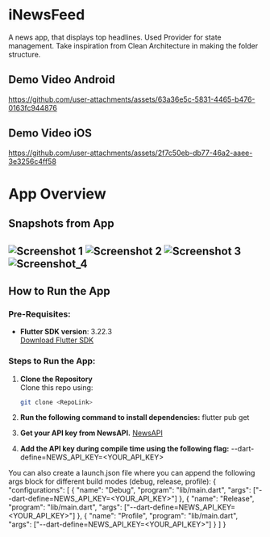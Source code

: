 # iNewsFeed

A news app, that displays top headlines. Used Provider for state management. Take inspiration from Clean Architecture in making the folder structure.

## Demo Video Android

https://github.com/user-attachments/assets/63a36e5c-5831-4465-b476-0163fc944876

## Demo Video iOS

https://github.com/user-attachments/assets/2f7c50eb-db77-46a2-aaee-3e3256c4ff58

# App Overview

## Snapshots from App

![Screenshot 1](https://github.com/user-attachments/assets/b5dc2233-0c78-433f-81ab-8da99676920d)
![Screenshot 2](https://github.com/user-attachments/assets/bcca35f4-1b77-474e-b406-84f54c8c7f17)
![Screenshot 3](https://github.com/user-attachments/assets/fa857d48-032a-4781-9d16-08aff2b9bb48)
![Screenshot_4](https://github.com/user-attachments/assets/3683f79f-4acd-4d9c-b42d-9a75c0a4153a)
---

## How to Run the App

### Pre-Requisites:
- **Flutter SDK version**: 3.22.3  
  [Download Flutter SDK](https://docs.flutter.dev/release/archive?gad_source=1&gclid=Cj0KCQiAsOq6BhDuARIsAGQ4-zhki3SNxsbsnjNqmxDSA8XST2fKgCSIrPn2c4ZRUoV9CcIA7aDhS1kaAp2SEALw_wcB&gclsrc=aw.ds#stable-channel-macos)

### Steps to Run the App:

1. **Clone the Repository**  
   Clone this repo using:  
   ```bash
   git clone <RepoLink>

2. **Run the following command to install dependencies:**
    flutter pub get

3. **Get your API key from NewsAPI.**
   [NewsAPI](https://newsapi.org/)


4. **Add the API key during compile time using the following flag:**
  --dart-define=NEWS_API_KEY=<YOUR_API_KEY>

You can also create a launch.json file where you can append the following args block for different build modes (debug, release, profile):
{
  "configurations": [
    {
      "name": "Debug",
      "program": "lib/main.dart",
      "args": ["--dart-define=NEWS_API_KEY=<YOUR_API_KEY>"]
    },
    {
      "name": "Release",
      "program": "lib/main.dart",
      "args": ["--dart-define=NEWS_API_KEY=<YOUR_API_KEY>"]
    },
    {
      "name": "Profile",
      "program": "lib/main.dart",
      "args": ["--dart-define=NEWS_API_KEY=<YOUR_API_KEY>"]
    }
  ]
}
